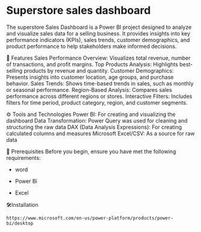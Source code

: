 # Superstore sales dashboard 
The superstore Sales Dashboard is a Power BI project designed to analyze and visualize sales data for a selling business. It provides insights into key performance indicators (KPIs), sales trends, customer demographics, and product performance to help stakeholders make informed decisions.

📝 Features
Sales Performance Overview: Visualizes total revenue, number of transactions, and profit margins.
Top Products Analysis: Highlights best-selling products by revenue and quantity.
Customer Demographics: Presents insights into customer location, age groups, and purchase behavior.
Sales Trends: Shows time-based trends in sales, such as monthly or seasonal performance.
Region-Based Analysis: Compares sales performance across different regions or stores.
Interactive Filters: Includes filters for time period, product category, region, and customer segments.

⚙️ Tools and Technologies Power BI:
For creating and visualizing the dashboard Data Transformation: Power Query was used for cleaning and structuring the raw data DAX (Data Analysis Expressions): For creating calculated columns and measures Microsoft Excel/CSV: As a source for raw data


🚧 Prerequisites
Before you begin, ensure you have met the following requirements:

* word 

* Power Bi

* Excel

🛠️Installation
```
https://www.microsoft.com/en-us/power-platform/products/power-bi/desktop
